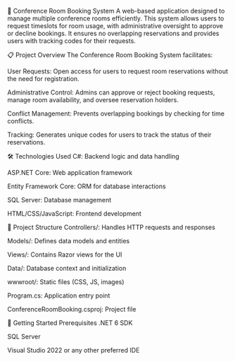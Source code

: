 🏢 Conference Room Booking System
A web-based application designed to manage multiple conference rooms efficiently. This system allows users to request timeslots for room usage, with administrative oversight to approve or decline bookings. It ensures no overlapping reservations and provides users with tracking codes for their requests.

📋 Project Overview
The Conference Room Booking System facilitates:

User Requests: Open access for users to request room reservations without the need for registration.

Administrative Control: Admins can approve or reject booking requests, manage room availability, and oversee reservation holders.

Conflict Management: Prevents overlapping bookings by checking for time conflicts.

Tracking: Generates unique codes for users to track the status of their reservations.

🛠️ Technologies Used
C#: Backend logic and data handling

ASP.NET Core: Web application framework

Entity Framework Core: ORM for database interactions

SQL Server: Database management

HTML/CSS/JavaScript: Frontend development

📁 Project Structure
Controllers/: Handles HTTP requests and responses

Models/: Defines data models and entities

Views/: Contains Razor views for the UI

Data/: Database context and initialization

wwwroot/: Static files (CSS, JS, images)

Program.cs: Application entry point

ConferenceRoomBooking.csproj: Project file

🚀 Getting Started
Prerequisites
.NET 6 SDK

SQL Server

Visual Studio 2022 or any other preferred IDE

